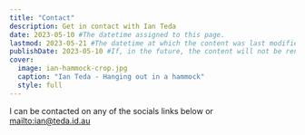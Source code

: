 ```yaml
---
title: "Contact"
description: Get in contact with Ian Teda
date: 2023-05-10 #The datetime assigned to this page.
lastmod: 2023-05-21 #The datetime at which the content was last modified.
publishDate: 2023-05-10 #If, in the future, the content will not be rendered unless the --buildFuture flag is passed to Hugo.
cover:
  image: ian-hammock-crop.jpg
  caption: "Ian Teda - Hanging out in a hammock"
  style: full
---
```


I can be contacted on any of the socials links below or [mailto:ian@teda.id.au](mailto:ian@teda.id.au)

